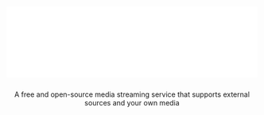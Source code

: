 <h1 align="center">
    </picture>
    <img src="./.github/dotslashstream.svg">
    <picture>
</h1>

<p align="center">
A free and open-source media streaming service that supports external sources and your own media 
</p>
